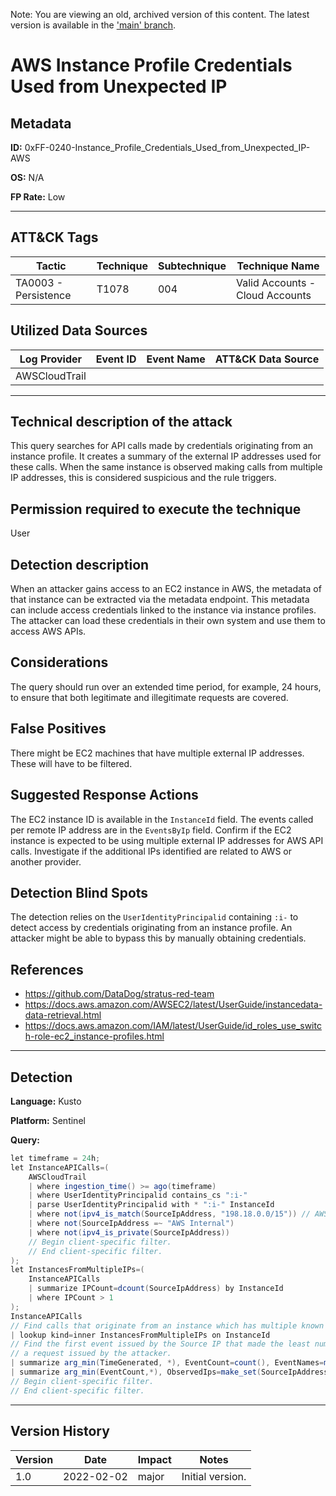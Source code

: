 Note: You are viewing an old, archived version of this content. The latest version is available in the ['main' branch](https://github.com/FalconForceTeam/FalconFriday/blob/main/0xFF-0240-Instance_Profile_Credentials_Used_from_Unexpected_IP-AWS.md).

# AWS Instance Profile Credentials Used from Unexpected IP

## Metadata
**ID:** 0xFF-0240-Instance_Profile_Credentials_Used_from_Unexpected_IP-AWS

**OS:** N/A

**FP Rate:** Low

---

## ATT&CK Tags

| Tactic | Technique | Subtechnique | Technique Name |
|---|---|---| --- |
| TA0003 - Persistence | T1078 | 004 | Valid Accounts - Cloud Accounts|

## Utilized Data Sources

| Log Provider | Event ID | Event Name | ATT&CK Data Source |
|---------|---------|----------|---------|
|AWSCloudTrail||||
---

## Technical description of the attack
​This query searches for API calls made by credentials originating from an instance profile. It creates a summary of the external IP addresses used for these calls. When the same instance is observed making calls from multiple IP addresses, this is considered suspicious and the rule triggers.


## Permission required to execute the technique
User

## Detection description
When an attacker gains access to an EC2 instance in AWS, the metadata of that instance can be extracted via the metadata endpoint. This metadata can include access credentials linked to the instance via instance profiles. The attacker can load these credentials in their own system and use them to access AWS APIs.


## Considerations
The query should run over an extended time period, for example, 24 hours, to ensure that both legitimate and illegitimate requests are covered.


## False Positives
There might be EC2 machines that have multiple external IP addresses. These will have to be filtered.


## Suggested Response Actions
The EC2 instance ID is available in the `InstanceId` field. The events called per remote IP address are in the `EventsByIp` field. Confirm if the EC2 instance is expected to be using multiple external IP addresses for AWS API calls. Investigate if the additional IPs identified are related to AWS or another provider.


## Detection Blind Spots
The detection relies on the `UserIdentityPrincipalid` containing `:i-` to detect access by credentials originating from an instance profile. An attacker might be able to bypass this by manually obtaining credentials.


## References
* https://github.com/DataDog/stratus-red-team
* https://docs.aws.amazon.com/AWSEC2/latest/UserGuide/instancedata-data-retrieval.html
* https://docs.aws.amazon.com/IAM/latest/UserGuide/id_roles_use_switch-role-ec2_instance-profiles.html

---

## Detection

**Language:** Kusto

**Platform:** Sentinel

**Query:**
```C#
let timeframe = 24h;
let InstanceAPICalls=(
    AWSCloudTrail
    | where ingestion_time() >= ago(timeframe)
    | where UserIdentityPrincipalid contains_cs ":i-"
    | parse UserIdentityPrincipalid with * ":i-" InstanceId
    | where not(ipv4_is_match(SourceIpAddress, "198.18.0.0/15")) // AWS interconnect.
    | where not(SourceIpAddress =~ "AWS Internal")
    | where not(ipv4_is_private(SourceIpAddress))
    // Begin client-specific filter.
    // End client-specific filter.
);
let InstancesFromMultipleIPs=(
    InstanceAPICalls
    | summarize IPCount=dcount(SourceIpAddress) by InstanceId
    | where IPCount > 1
);
InstanceAPICalls
// Find calls that originate from an instance which has multiple known IPs.
| lookup kind=inner InstancesFromMultipleIPs on InstanceId
// Find the first event issued by the Source IP that made the least number of calls since that is likely to be
// a request issued by the attacker.
| summarize arg_min(TimeGenerated, *), EventCount=count(), EventNames=make_set(EventName) by InstanceId, SourceIpAddress
| summarize arg_min(EventCount,*), ObservedIps=make_set(SourceIpAddress),RequestCountByIp=make_bag(pack(SourceIpAddress, EventCount)),EventsByIp=make_bag(pack(SourceIpAddress, EventNames)) by InstanceId
// Begin client-specific filter.
// End client-specific filter.
```


---

## Version History
| Version | Date | Impact | Notes |
|---------|------|--------|------|
| 1.0  | 2022-02-02| major | Initial version. |